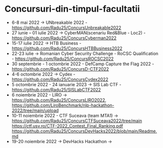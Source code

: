 # Concursuri-din-timpul-facultatii
- 6-8 mai 2022 -> UNbreakable 2022 - https://github.com/Radu25/ConcursUnbreakable2022  
- 27 iunie – 01 iulie 2022 -> CyberMAN(scenariu Red&Blue - Loc2)  - https://github.com/Radu25/ConcursCyberman2022  
- 15-17 iulie 2022 -> HTB Business - https://github.com/Radu25/ConcursHTBBusiness2022  
- 22-23 iulie -> Romanian Cyber Security Challenge - RoCSC Qualification - https://github.com/Radu25/ConcursROCSC2022  
- 30 septembrie - 1 octombrie 2022 - DefCamp Capture the Flag 2022 - https://github.com/Radu25/ConcursD-CTF2022  
- 4-6 octombrie 2022 -> Cydex - https://github.com/Radu25/ConcursCydex2022  
- 5 octombrie 2022 - 24 ianuarie 2023 -> SIS Lab CTF - https://github.com/Radu25/SISLabCTF2022    
- 6 noiembrie 2022 - LIRO -> https://github.com/Radu25/ConcursLIRO2022,  https://github.com/LiroBenchmark/nlp-hackathon-2022/tree/main/upload  
- 10-11 noiembrie 2022 - CTF Suceava (team MTA1) -> https://github.com/Radu25/ConcursCTFSuceava2022/tree/main 
 https://ctf.usv.ro/CTF-2022_Contest_Final_Ranking.pdf https://github.com/Radu25/ConcursDevHacks2022/blob/main/Readme.md 
 - 19-20 noiembrie 2022 -> DevHacks Hackathon -> 

